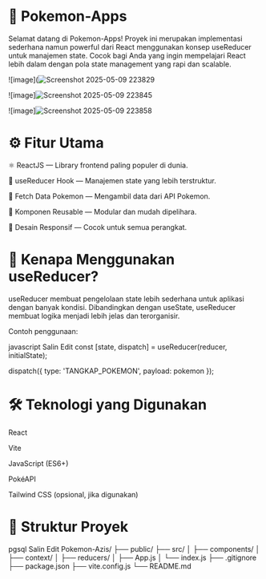 # 🐾 Pokemon-Apps
Selamat datang di Pokemon-Apps! Proyek ini merupakan implementasi sederhana namun powerful dari React menggunakan konsep useReducer untuk manajemen state. Cocok bagi Anda yang ingin mempelajari React lebih dalam dengan pola state management yang rapi dan scalable.


![image](![Screenshot 2025-05-09 223829](https://github.com/user-attachments/assets/bd097e12-0326-4fa4-92b3-4fed237a70ee)

![image]![Screenshot 2025-05-09 223845](https://github.com/user-attachments/assets/0f178a7e-0405-4b1a-8fba-aa15e80945c7)

![image]![Screenshot 2025-05-09 223858](https://github.com/user-attachments/assets/b3efcc59-82b0-499f-b925-53869ea9c405)




# ⚙️ Fitur Utama
⚛️ ReactJS — Library frontend paling populer di dunia.

🧠 useReducer Hook — Manajemen state yang lebih terstruktur.

🔄 Fetch Data Pokemon — Mengambil data dari API Pokemon.

🧩 Komponen Reusable — Modular dan mudah dipelihara.

📱 Desain Responsif — Cocok untuk semua perangkat.

# 🧠 Kenapa Menggunakan useReducer?
useReducer membuat pengelolaan state lebih sederhana untuk aplikasi dengan banyak kondisi. Dibandingkan dengan useState, useReducer membuat logika menjadi lebih jelas dan terorganisir.

Contoh penggunaan:

javascript
Salin
Edit
const [state, dispatch] = useReducer(reducer, initialState);

dispatch({ type: 'TANGKAP_POKEMON', payload: pokemon });
# 🛠️ Teknologi yang Digunakan
React

Vite

JavaScript (ES6+)

PokéAPI

Tailwind CSS (opsional, jika digunakan)

# 📂 Struktur Proyek
pgsql
Salin
Edit
Pokemon-Azis/
├── public/
├── src/
│   ├── components/
│   ├── context/
│   ├── reducers/
│   ├── App.js
│   └── index.js
├── .gitignore
├── package.json
├── vite.config.js
└── README.md
